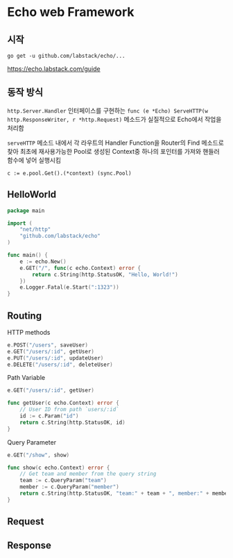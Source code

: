 # Echo web Framework

## 시작

`go get -u github.com/labstack/echo/...`

<https://echo.labstack.com/guide>

## 동작 방식

`http.Server.Handler` 인터페이스를 구현하는 `func (e *Echo) ServeHTTP(w http.ResponseWriter, r *http.Request)`
메소드가 실질적으로 Echo에서 작업을 처리함

`serveHTTP` 메소드 내에서 각 라우트의 Handler Function을 Router의 Find 메소드로 찾아
최초에 재사용가능한 Pool로 생성된 Context중 하나의 포인터를 가져와 핸들러 함수에 넣어 실행시킴

`c := e.pool.Get().(*context) (sync.Pool)`

## HelloWorld

```go
package main

import (
    "net/http"
    "github.com/labstack/echo"
)

func main() {
    e := echo.New()
    e.GET("/", func(c echo.Context) error {
        return c.String(http.StatusOK, "Hello, World!")
    })
    e.Logger.Fatal(e.Start(":1323"))
}
```

## Routing

HTTP methods

```go
e.POST("/users", saveUser)
e.GET("/users/:id", getUser)
e.PUT("/users/:id", updateUser)
e.DELETE("/users/:id", deleteUser)
```

Path Variable

```go
e.GET("/users/:id", getUser)

func getUser(c echo.Context) error {
    // User ID from path `users/:id`
    id := c.Param("id")
    return c.String(http.StatusOK, id)
}
```

Query Parameter

```go
e.GET("/show", show)

func show(c echo.Context) error {
    // Get team and member from the query string
    team := c.QueryParam("team")
    member := c.QueryParam("member")
    return c.String(http.StatusOK, "team:" + team + ", member:" + member)
}
```

## Request

## Response
